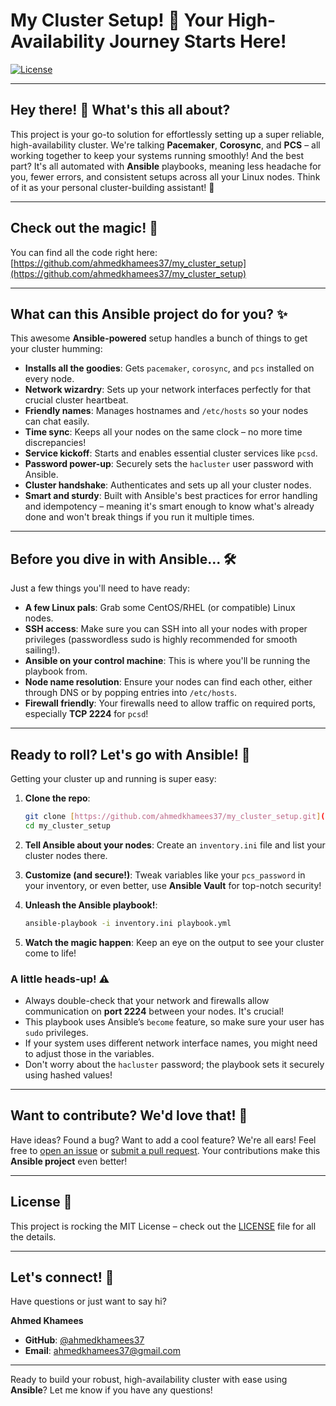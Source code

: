 # My Cluster Setup! 🚀 Your High-Availability Journey Starts Here!

[![License](https://img.shields.io/badge/license-MIT-blue.svg)](LICENSE)

---

## Hey there! 👋 What's this all about?

This project is your go-to solution for effortlessly setting up a super reliable, high-availability cluster. We're talking **Pacemaker**, **Corosync**, and **PCS** – all working together to keep your systems running smoothly! And the best part? It's all automated with **Ansible** playbooks, meaning less headache for you, fewer errors, and consistent setups across all your Linux nodes. Think of it as your personal cluster-building assistant! 🤖

---

## Check out the magic! 🌟

You can find all the code right here: [https://github.com/ahmedkhamees37/my_cluster_setup](https://github.com/ahmedkhamees37/my_cluster_setup)

---

## What can this Ansible project do for you? ✨

This awesome **Ansible-powered** setup handles a bunch of things to get your cluster humming:

* **Installs all the goodies**: Gets `pacemaker`, `corosync`, and `pcs` installed on every node.
* **Network wizardry**: Sets up your network interfaces perfectly for that crucial cluster heartbeat.
* **Friendly names**: Manages hostnames and `/etc/hosts` so your nodes can chat easily.
* **Time sync**: Keeps all your nodes on the same clock – no more time discrepancies!
* **Service kickoff**: Starts and enables essential cluster services like `pcsd`.
* **Password power-up**: Securely sets the `hacluster` user password with Ansible.
* **Cluster handshake**: Authenticates and sets up all your cluster nodes.
* **Smart and sturdy**: Built with Ansible's best practices for error handling and idempotency – meaning it's smart enough to know what's already done and won't break things if you run it multiple times.

---

## Before you dive in with Ansible... 🛠️

Just a few things you'll need to have ready:

* **A few Linux pals**: Grab some CentOS/RHEL (or compatible) Linux nodes.
* **SSH access**: Make sure you can SSH into all your nodes with proper privileges (passwordless sudo is highly recommended for smooth sailing!).
* **Ansible on your control machine**: This is where you'll be running the playbook from.
* **Node name resolution**: Ensure your nodes can find each other, either through DNS or by popping entries into `/etc/hosts`.
* **Firewall friendly**: Your firewalls need to allow traffic on required ports, especially **TCP 2224** for `pcsd`!

---

## Ready to roll? Let's go with Ansible! 🚀

Getting your cluster up and running is super easy:

1.  **Clone the repo**:
    ```bash
    git clone [https://github.com/ahmedkhamees37/my_cluster_setup.git](https://github.com/ahmedkhamees37/my_cluster_setup.git)
    cd my_cluster_setup
    ```

2.  **Tell Ansible about your nodes**: Create an `inventory.ini` file and list your cluster nodes there.

3.  **Customize (and secure!)**: Tweak variables like your `pcs_password` in your inventory, or even better, use **Ansible Vault** for top-notch security!

4.  **Unleash the Ansible playbook!**:
    ```bash
    ansible-playbook -i inventory.ini playbook.yml
    ```

5.  **Watch the magic happen**: Keep an eye on the output to see your cluster come to life!

### A little heads-up! ⚠️

* Always double-check that your network and firewalls allow communication on **port 2224** between your nodes. It's crucial!
* This playbook uses Ansible’s `become` feature, so make sure your user has `sudo` privileges.
* If your system uses different network interface names, you might need to adjust those in the variables.
* Don't worry about the `hacluster` password; the playbook sets it securely using hashed values!

---

## Want to contribute? We'd love that! 💖

Have ideas? Found a bug? Want to add a cool feature? We're all ears! Feel free to [open an issue](https://github.com/ahmedkhamees37/my_cluster_setup/issues) or [submit a pull request](https://github.com/ahmedkhamees37/my_cluster_setup/pulls). Your contributions make this **Ansible project** even better!

---

## License 📜

This project is rocking the MIT License – check out the [LICENSE](LICENSE) file for all the details.

---

## Let's connect! 📧

Have questions or just want to say hi?

**Ahmed Khamees**
* **GitHub**: [@ahmedkhamees37](https://github.com/ahmedkhamees37)
* **Email**: ahmedkhamees37@gmail.com

---

Ready to build your robust, high-availability cluster with ease using **Ansible**? Let me know if you have any questions!
